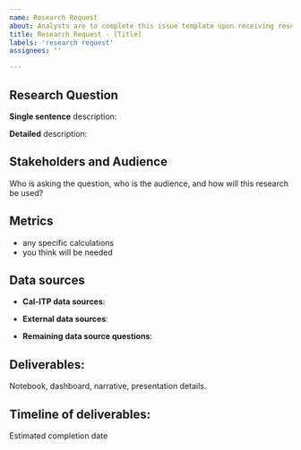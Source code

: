 ```yaml
---
name: Research Request
about: Analysts are to complete this issue template upon receiving research requests from stakeholders.
title: Research Request - [Title]
labels: 'research request'
assignees: ''

---
```

## Research Question
**Single sentence** description:  
  
**Detailed** description:
## Stakeholders and Audience
Who is asking the question, who is the audience, and how will this research be used? 
## Metrics
* any specific calculations
* you think will be needed
## Data sources
* **Cal-ITP data sources**:


* **External data sources**:


* **Remaining data source questions**:


## Deliverables:
Notebook, dashboard, narrative, presentation details.
## Timeline of deliverables:
Estimated completion date

